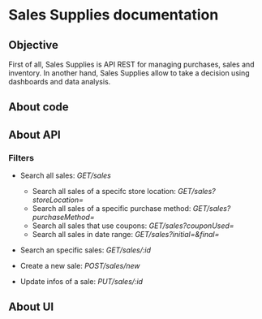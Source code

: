 # Sales Supplies documentation

## Objective
First of all, Sales Supplies is API REST for managing purchases, sales and inventory. In another hand, Sales Supplies allow to take a decision using dashboards and data analysis.

## About code

## About API
### Filters

- Search all sales: *GET/sales*
    - Search all sales of a specifc store location: *GET/sales?storeLocation=<city>*
    - Search all sales of a specific purchase method: *GET/sales?purchaseMethod=<method>*
    - Search all sales that use coupons: *GET/sales?couponUsed=<boolean>*
    - Search all sales in date range: *GET/sales?initial=<date>&final=<date>*
    
- Search an specific sales: *GET/sales/:id*
    
- Create a new sale: *POST/sales/new*

- Update infos of a sale: *PUT/sales/:id*


## About UI


